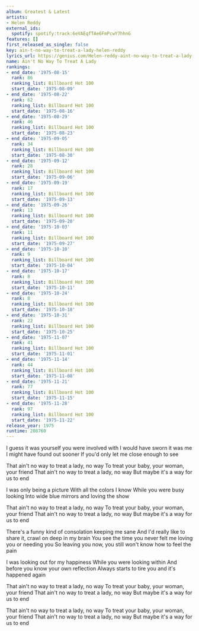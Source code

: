 ```yaml
---
album: Greatest & Latest
artists:
- Helen Reddy
external_ids:
  spotify: spotify:track:6eVAEqfTAe6FmPcwY7hhnG
features: []
first_released_as_single: false
key: ain-t-no-way-to-treat-a-lady-helen-reddy
lyrics_url: https://genius.com/Helen-reddy-aint-no-way-to-treat-a-lady-re-recorded-lyrics
name: Ain't No Way To Treat A Lady
rankings:
- end_date: '1975-08-15'
  rank: 86
  ranking_list: Billboard Hot 100
  start_date: '1975-08-09'
- end_date: '1975-08-22'
  rank: 62
  ranking_list: Billboard Hot 100
  start_date: '1975-08-16'
- end_date: '1975-08-29'
  rank: 46
  ranking_list: Billboard Hot 100
  start_date: '1975-08-23'
- end_date: '1975-09-05'
  rank: 34
  ranking_list: Billboard Hot 100
  start_date: '1975-08-30'
- end_date: '1975-09-12'
  rank: 28
  ranking_list: Billboard Hot 100
  start_date: '1975-09-06'
- end_date: '1975-09-19'
  rank: 17
  ranking_list: Billboard Hot 100
  start_date: '1975-09-13'
- end_date: '1975-09-26'
  rank: 13
  ranking_list: Billboard Hot 100
  start_date: '1975-09-20'
- end_date: '1975-10-03'
  rank: 11
  ranking_list: Billboard Hot 100
  start_date: '1975-09-27'
- end_date: '1975-10-10'
  rank: 9
  ranking_list: Billboard Hot 100
  start_date: '1975-10-04'
- end_date: '1975-10-17'
  rank: 8
  ranking_list: Billboard Hot 100
  start_date: '1975-10-11'
- end_date: '1975-10-24'
  rank: 8
  ranking_list: Billboard Hot 100
  start_date: '1975-10-18'
- end_date: '1975-10-31'
  rank: 22
  ranking_list: Billboard Hot 100
  start_date: '1975-10-25'
- end_date: '1975-11-07'
  rank: 41
  ranking_list: Billboard Hot 100
  start_date: '1975-11-01'
- end_date: '1975-11-14'
  rank: 44
  ranking_list: Billboard Hot 100
  start_date: '1975-11-08'
- end_date: '1975-11-21'
  rank: 77
  ranking_list: Billboard Hot 100
  start_date: '1975-11-15'
- end_date: '1975-11-28'
  rank: 97
  ranking_list: Billboard Hot 100
  start_date: '1975-11-22'
release_year: 1975
runtime: 208760
---
```

I guess it was yourself you were involved with
I would have sworn it was me
I might have found out sooner
If you'd only let me close enough to see

That ain't no way to treat a lady, no way
To treat your baby, your woman, your friend
That ain't no way to treat a lady, no way
But maybe it's a way for us to end

I was only being a picture
With all the colors I know
While you were busy looking
Into wide blue mirrors and loving the show

That ain't no way to treat a lady, no way
To treat your baby, your woman, your friend
That ain't no way to treat a lady, no way
But maybe it's a way for us to end

There's a funny kind of consolation keeping me sane
And I'd really like to share it, crawl on deep in my brain
You see the time you never felt me loving you or needing you
So leaving you now, you still won't know how to feel the pain

I was looking out for my happiness
While you were looking within
And before you know your own reflection
Always starts to tire you and it's happened again

That ain't no way to treat a lady, no way
To treat your baby, your woman, your friend
That ain't no way to treat a lady, no way
But maybe it's a way for us to end

That ain't no way to treat a lady, no way
To treat your baby, your woman, your friend
That ain't no way to treat a lady, no way
But maybe it's a way for us to end
